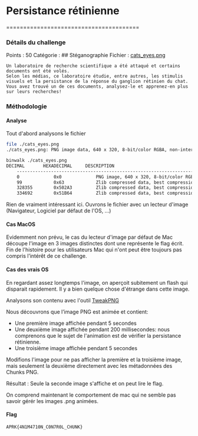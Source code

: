 

# Persistance rétinienne
=======================================

### Détails du challenge

Points : 50
Catégorie : ## Stéganographie
Fichier : [cats_eyes.png](https://ctf.ineat.fr/files/a4ef5b3688b2f7047122ff768b25734f/cats_eyes.png)

```text
Un laboratoire de recherche scientifique a été attaqué et certains documents ont été volés.
Selon les médias, ce laboratoire étudie, entre autres, les stimulis visuels et la persistance de la réponse du ganglion rétinien du chat.
Vous avez trouvé un de ces documents, analysez-le et apprenez-en plus sur leurs recherches!
```

### Méthodologie

#### Analyse
Tout d'abord analysons le fichier

```bash
file ./cats_eyes.png
./cats_eyes.png: PNG image data, 640 x 320, 8-bit/color RGBA, non-interlaced

binwalk ./cats_eyes.png
DECIMAL       HEXADECIMAL     DESCRIPTION
    --------------------------------------------------------------------------------
    0             0x0             PNG image, 640 x 320, 8-bit/color RGBA, non-interlaced
    99            0x63            Zlib compressed data, best compression
    328355        0x502A3         Zlib compressed data, best compression
    334692        0x51B64         Zlib compressed data, best compression
```

    
Rien de vraiment intéressant ici.
Ouvrons le fichier avec un lecteur d'image (Navigateur, Logiciel par défaut de l'OS, ...)
    
#### Cas MacOS
Evidemment non prévu, le cas du lecteur d'image par défaut de Mac découpe l'image en 3 images distinctes dont une représente le flag écrit.
Fin de l'histoire pour les utilisateurs Mac qui n'ont peut être toujours pas compris l’intérêt de ce challenge.


#### Cas des vrais OS
En regardant assez longtemps l'image, on aperçoit subitement un flash qui disparait rapidement.
Il y a bien quelque chose d'étrange dans cette image.

Analysons son contenu avec l'outil [TweakPNG](https://github.com/jsummers/tweakpng)

Nous découvrons que l’image PNG est animée et contient:

  * Une première image affichée pendant 5 secondes
  * Une deuxième image affichée pendant 200 millisecondes: nous comprenons que le sujet de l'animation est de vérifier la persistance rétinienne.
  * Une troisième image affichée pendant 5 secondes

Modifions l'image pour ne pas afficher la première et la troisième image, mais seulement la deuxième directement avec les métadonnées des Chunks PNG.

Résultat : Seule la seconde image s'affiche et on peut lire le flag.

On comprend maintenant le comportement de mac qui ne semble pas savoir gérér les images .png animées.

#### Flag

`APRK{4N1M4710N_C0N7R0L_CHUNK}`
